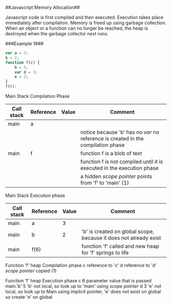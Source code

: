 ##Javascript Memory Allocation##

Javascript code is first compiled and then executed. Execution takes place immediately after compilation. Memory is freed up using garbage collection. When an object or a function can no longer be reached, the heap is destroyed when the garbage collector next runs.

###Example 1###

```javascript
var a = 3;
b = 2;
function f(c) {
    b = 5;
    var d = 3;
    e = 2;
}
f(6);
```





Main Stack
Compilation Phase

| Call stack | Reference | Value | Comment                                                                         |
| ---------- | --------- | ----- | ------------------------------------------------------------------------------- |
|main        | a         |       |                                                                                  |
|            |           |       | notice because 'b' has no *var* no reference is created in the compilation phase |
|main        | f         |       | function f is a blob of text                                                     |
|            |           |       | function f is not compiled until it is executed in the execution phase           |
|            |           |       | a hidden *scope pointer* points from 'f' to 'main' (1)                           |


Main Stack
Execution phase

| Call stack | Reference | Value | Comment                                                                         |
| ---------- | --------- | ----- | ------------------------------------------------------------------------------- |
| main       | a         | 3     |                                                                                 |
| main       | b         | 2     | 'b' is created on global scope, because it does not already exist               |
| main       | f(6)      |       | function 'f' called and new heap for 'f' springs to life                        |

Function 'f' heap
Compilation phase
c                       reference to 'c'
d                       reference to 'd'
                        *scope pointer* copied (1)

Function 'f' heap
Execution phase
c                       6 parameter value that is passed
main.'b'                5 'b' not local, so look up to 'main' using *scope pointer*
d                       3
                        'e' not local, so look up to Main using implicit pointer, 'e' does not exist on global so create 'e' on global
